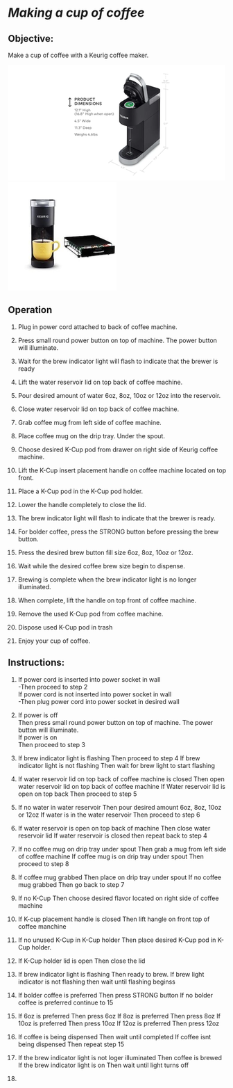 # *Making a cup of coffee*

## Objective:
Make a cup of coffee with a Keurig coffee maker. 


![](Keurig.png) ![](Keurig-1.png)

## Operation
1. Plug in power cord attached to back of coffee machine.

2. Press small round power button on top of machine.  The power
button will illuminate.

3. Wait for the brew indicator light will flash to indicate that the brewer is ready

4. Lift the water reservoir lid on top back of coffee machine.

5. Pour desired amount of water 6oz, 8oz, 10oz or 12oz into the reservoir.

6. Close water reservoir lid on top back of coffee machine. 

7. Grab coffee mug from left side of coffee machine. 

8. Place coffee mug on the drip tray. Under the spout. 

9. Choose desired K-Cup pod from drawer on right side of Keurig coffee machine. 

10. Lift the K-Cup insert placement handle on coffee machine located on top front.

11. Place a K-Cup pod in
the K-Cup pod holder.

12.  Lower the handle
completely to close the lid.

13. The brew indicator light will flash to indicate that the brewer is ready. 

14. For bolder coffee, press the STRONG button before pressing the brew button.

15. Press the desired brew button fill size 6oz, 8oz, 10oz or 12oz.

16. Wait while the desired coffee brew size begin to dispense.

17. Brewing is complete when the brew indicator light is no longer illuminated.

18. When complete,
lift the handle on top front of coffee machine.

19. Remove the used K-Cup pod from coffee machine.

20. Dispose used K-Cup pod in trash

19. Enjoy your cup of coffee. 




## Instructions:
1.  If power cord is inserted into power socket in wall<br>
        -Then proceed to step 2<br> 
    If power cord is not inserted into power socket in wall<br>
        -Then plug power cord into power socket in desired wall<br>

2.  If power is off<br>
    Then press small round power button on top of machine. The power button will illuminate.<br>
    If power is on<br>
    Then proceed to step 3<br>

3.  If brew indicator light is flashing
    Then proceed to step 4
    If brew indicator light is not flashing
    Then wait for brew light to start flashing

4.  If water reservoir lid on top back of coffee machine is closed
    Then open water reservoir lid on top back of coffee machine
    If Water reservoir lid is open on top back 
    Then proceed to step 5

5.  If no water in water reservoir 
    Then pour desired amount 6oz, 8oz, 10oz or 12oz
    If water is in the water reservoir 
    Then proceed to step 6    

6.  If water reservoir is open on top back of machine
    Then close water reservoir lid
    If water reservoir is closed then repeat back to step 4

7.  If no coffee mug on drip tray under spout
    Then grab a mug from left side of coffee machine
    If coffee mug is on drip tray under spout 
    Then proceed to step 8

8.  If coffee mug grabbed
    Then place on drip tray under spout
    If no coffee mug grabbed 
    Then go back to step 7

9.  If no K-Cup 
    Then choose desired flavor located on right side of coffee machine

10. If K-cup placement handle is closed
    Then lift hangle on front top of coffee manchine 

11. If no unused K-Cup in K-Cup holder
    Then place desired K-Cup pod in K-Cup holder. 

12. If K-Cup holder lid is open
    Then close the lid

13. If brew indicator light is flashing 
    Then ready to brew. 
    If brew light indicator is not flashing then wait until flashing beginss

14. If bolder coffee is preferred 
    Then press STRONG button 
    If no bolder coffee is preferred continue to 15

15. If 6oz is preferred
    Then press 6oz 
    If 8oz is preferred 
    Then press 8oz
    If 10oz is preferred
    Then press 10oz
    If 12oz is preferred
    Then press 12oz

16. If coffee is being dispensed 
    Then wait until completed 
    If coffee isnt being dispensed 
    Then repeat step 15

17. If the brew indicator light is not loger illuminated 
    Then coffee is brewed
    If the brew indicator light is on 
    Then wait until light turns off

18.  

          




